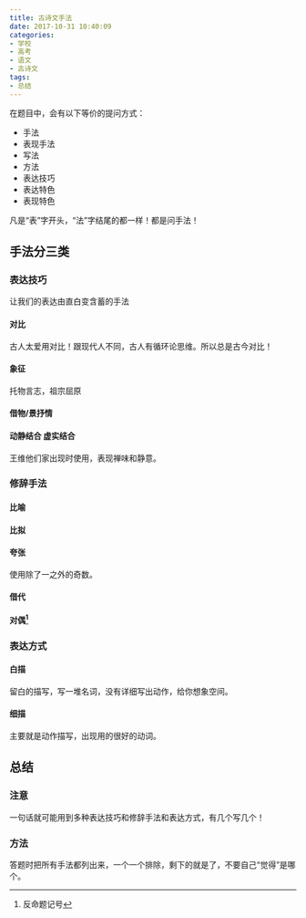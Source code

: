 ```yaml
---
title: 古诗文手法
date: 2017-10-31 10:40:09
categories:
- 学校
- 高考
- 语文
- 古诗文
tags:
- 总结
---
```


在题目中，会有以下等价的提问方式：

- 手法
- 表现手法
- 写法
- 方法
- 表达技巧
- 表达特色
- 表现特色

凡是“表”字开头，“法”字结尾的都一样！都是问手法！

<!-- more -->

## 手法分三类

### 表达技巧
让我们的表达由直白变含蓄的手法

#### 对比

古人太爱用对比！跟现代人不同，古人有循环论思维。所以总是古今对比！

#### 象征

托物言志，祖宗屈原

#### 借物/景抒情

#### 动静结合 虚实结合

王维他们家出现时使用，表现禅味和静意。

### 修辞手法

#### 比喻

#### 比拟

#### 夸张

使用除了一之外的奇数。

#### 借代

#### 对偶[^反]

### 表达方式

#### 白描

留白的描写，写一堆名词，没有详细写出动作，给你想象空间。

#### 细描

主要就是动作描写，出现用的很好的动词。

## 总结

### 注意

一句话就可能用到多种表达技巧和修辞手法和表达方式，有几个写几个！

### 方法

答题时把所有手法都列出来，一个一个排除，剩下的就是了，不要自己“觉得”是哪个。

[^反]: 反命题记号
